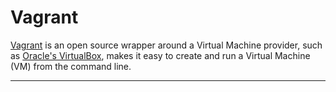 # Vagrant

[Vagrant][1] is an open source wrapper around a Virtual Machine provider, such as 
[Oracle's VirtualBox][2], makes it easy to create and run a Virtual Machine (VM) from the command 
line.

---

[1]: https://www.vagrantup.com/
[2]: https://www.virtualbox.org/